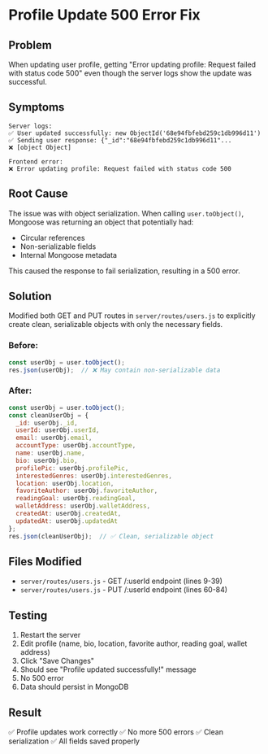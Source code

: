 # Profile Update 500 Error Fix

## Problem
When updating user profile, getting "Error updating profile: Request failed with status code 500" even though the server logs show the update was successful.

## Symptoms
```
Server logs:
✅ User updated successfully: new ObjectId('68e94fbfebd259c1db996d11')
✅ Sending user response: {"_id":"68e94fbfebd259c1db996d11"...
❌ [object Object]

Frontend error:
❌ Error updating profile: Request failed with status code 500
```

## Root Cause
The issue was with object serialization. When calling `user.toObject()`, Mongoose was returning an object that potentially had:
- Circular references
- Non-serializable fields
- Internal Mongoose metadata

This caused the response to fail serialization, resulting in a 500 error.

## Solution
Modified both GET and PUT routes in `server/routes/users.js` to explicitly create clean, serializable objects with only the necessary fields.

### Before:
```javascript
const userObj = user.toObject();
res.json(userObj);  // ❌ May contain non-serializable data
```

### After:
```javascript
const userObj = user.toObject();
const cleanUserObj = {
  _id: userObj._id,
  userId: userObj.userId,
  email: userObj.email,
  accountType: userObj.accountType,
  name: userObj.name,
  bio: userObj.bio,
  profilePic: userObj.profilePic,
  interestedGenres: userObj.interestedGenres,
  location: userObj.location,
  favoriteAuthor: userObj.favoriteAuthor,
  readingGoal: userObj.readingGoal,
  walletAddress: userObj.walletAddress,
  createdAt: userObj.createdAt,
  updatedAt: userObj.updatedAt
};
res.json(cleanUserObj);  // ✅ Clean, serializable object
```

## Files Modified
- `server/routes/users.js` - GET /:userId endpoint (lines 9-39)
- `server/routes/users.js` - PUT /:userId endpoint (lines 60-84)

## Testing
1. Restart the server
2. Edit profile (name, bio, location, favorite author, reading goal, wallet address)
3. Click "Save Changes"
4. Should see "Profile updated successfully!" message
5. No 500 error
6. Data should persist in MongoDB

## Result
✅ Profile updates work correctly
✅ No more 500 errors
✅ Clean serialization
✅ All fields saved properly
